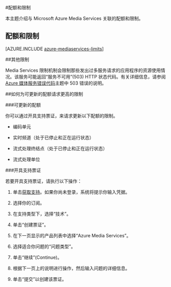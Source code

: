 <properties 
	pageTitle="Media Services 配额和限制" 
	description="本主题介绍与 Microsoft Azure Media Services 关联的配额和限制。" 
	services="media-services" 
	documentationCenter="" 
	authors="juliako" 
	manager="dwrede" 
	editor=""/>

<tags 
	ms.service="media-services" 
	ms.date="06/16/2015" 
	wacn.date="08/29/2015"/>


#配额和限制

本主题介绍与 Microsoft Azure Media Services 关联的配额和限制。

## 配额和限制

[AZURE.INCLUDE [azure-mediaservices-limits](../includes/azure-mediaservices-limits.md)]

##其他限制

Media Services 限制机制会限制那些发出过多服务请求的应用程序的资源使用情况。该服务可能返回“服务不可用”(503) HTTP 状态代码。有关详细信息，请参阅 [Azure 媒体服务错误代码](http://msdn.microsoft.com/zh-cn/library/azure/dn168949.aspx)主题中 503 错误的说明。

##<a id="request_higher_limit"></a>如何为可更新的配额请求更高的限制

###可更新的配额

你可以通过开具支持票证，来请求更新以下配额的限制。

- 编码单元

- 实时频道（处于已停止和正在运行状态）
 
- 流式处理终结点（处于已停止和正在运行状态）
 
- 流式处理单位

###开具支持票证

若要开具支持票证，请执行以下操作：

1. 单击[获取支持](https://manage.windowsazure.cn/?getsupport=true)。如果你尚未登录，系统将提示你输入凭据。

1. 选择你的订阅。
 
1. 在支持类型下，选择“技术”。
 
1. 单击“创建票证”。
 
1. 在下一页显示的产品列表中选择“Azure Media Services”。
 
1. 选择适合你问题的“问题类型”。
 
1. 单击“继续”(Continue)。
 
1. 根据下一页上的说明进行操作，然后输入问题的详细信息。
 
1. 单击“提交”以创建该票证。
 

<!---HONumber=67-->